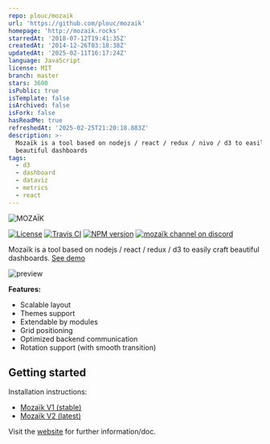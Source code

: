 ```yaml
---
repo: plouc/mozaik
url: 'https://github.com/plouc/mozaik'
homepage: 'http://mozaik.rocks'
starredAt: '2018-07-12T19:41:35Z'
createdAt: '2014-12-26T03:18:38Z'
updatedAt: '2025-02-11T16:17:24Z'
language: JavaScript
license: MIT
branch: master
stars: 3600
isPublic: true
isTemplate: false
isArchived: false
isFork: false
hasReadMe: true
refreshedAt: '2025-02-25T21:20:18.883Z'
description: >-
  Mozaïk is a tool based on nodejs / react / redux / nivo / d3 to easily craft
  beautiful dashboards
tags:
  - d3
  - dashboard
  - dataviz
  - metrics
  - react
---
```


![MOZAÏK][logo]

[![License][license-image]][license-url]
[![Travis CI][travis-image]][travis-url]
[![NPM version][npm-image]][npm-url]
[![mozaïk channel on discord](https://img.shields.io/badge/discord-mozaik-61dafb.svg?style=flat-square)](https://discord.gg/E6tQSsQ)

Mozaïk is a tool based on nodejs / react / redux / d3 to easily craft beautiful dashboards. [See demo](http://mozaik.herokuapp.com/)

![preview](https://raw.githubusercontent.com/juhamust/mozaik/readme/preview.png)

**Features:**

-   Scalable layout
-   Themes support
-   Extendable by modules
-   Grid positioning
-   Optimized backend communication
-   Rotation support (with smooth transition)

## Getting started

Installation instructions:

-   [Mozaïk V1 (stable)](http://mozaik.rocks/v1/use/)
-   [Mozaïk V2 (latest)](http://mozaik.rocks/v2/use/)

Visit the [website](http://mozaik.rocks/) for further information/doc.

[logo]: https://raw.githubusercontent.com/wiki/plouc/mozaik/assets/mozaik-logo-v2.png
[license-image]: https://img.shields.io/github/license/plouc/mozaik.svg?style=flat-square
[license-url]: https://github.com/plouc/mozaik/blob/master/LICENSE.md
[npm-image]: https://img.shields.io/npm/v/@mozaik/ui.svg?style=flat-square
[npm-url]: https://www.npmjs.com/~mozaik
[travis-image]: https://img.shields.io/travis/plouc/mozaik.svg?style=flat-square
[travis-url]: https://travis-ci.org/plouc/mozaik
